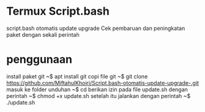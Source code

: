 # Termux Script.bash

script.bash otomatis update upgrade
Cek pembaruan dan peningkatan paket dengan sekali perintah 

# penggunaan

install paket git
~$ apt install git 
copi file git
~$ git clone https://github.com/MiftahulKhoiri/Script.bash-otomatis-update-upgrade-.git
masuk ke folder unduhan
~$ cd
berikan izin pada file update.sh 
dengan perintah 
~$ chmod +x update.sh
setelah itu jalankan dengan perintah 
~$ ./update.sh